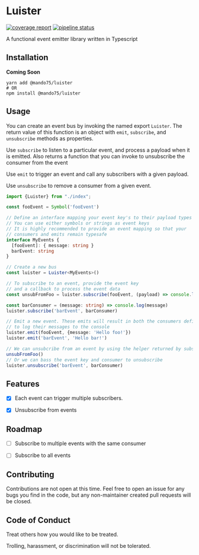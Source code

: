 # Luister

[![coverage report](https://gitlab.com/Mando75/luister/badges/master/coverage.svg)](https://gitlab.com/Mando75/luister/-/commits/master)
[![pipeline status](https://gitlab.com/Mando75/luister/badges/master/pipeline.svg)](https://gitlab.com/Mando75/luister/-/commits/master)

A functional event emitter library written in Typescript

## Installation

**Coming Soon**

```shell
yarn add @mando75/luister
# OR
npm install @mando75/luister
```

## Usage

You can create an event bus by invoking the named export `Luister`. The return value of this function is an object
with `emit`, `subscribe`, and `unsubscribe` methods as properties.

Use `subscribe` to listen to a particular event, and process a payload when it is emitted. Also returns a function that
you can invoke to unsubscribe the consumer from the event

Use `emit` to trigger an event and call any subscribers with a given payload.

Use `unsubscribe` to remove a consumer from a given event.

```typescript
import {Luister} from "./index";

const fooEvent = Symbol('fooEvent')

// Define an interface mapping your event key's to their payload types
// You can use either symbols or strings as event keys
// It is highly recommended to provide an event mapping so that your
// consumers and emits remain typesafe
interface MyEvents {
  [fooEvent]: { message: string }
  barEvent: string
}

// Create a new bus
const luister = Luister<MyEvents>()

// To subscribe to an event, provide the event key
// and a callback to process the event data
const unsubFromFoo = luister.subscribe(fooEvent, (payload) => console.log(payload.message))

const barConsumer = (message: string) => console.log(message)
luister.subscribe('barEvent', barConsumer)

// Emit a new event. These emits will result in both the consumers defined above
// to log their messages to the console
luister.emit(fooEvent, {message: 'Hello foo!'})
luister.emit('barEvent', 'Hello bar!')

// We can unsubcribe from an event by using the helper returned by subscribe
unsubFromFoo()
// Or we can bass the event key and consumer to unsubscribe
luister.unsubscribe('barEvent', barConsumer)
```

## Features

- [x] Each event can trigger multiple subscribers.

- [x] Unsubscribe from events

## Roadmap

- [ ] Subscribe to multiple events with the same consumer

- [ ] Subscribe to all events

## Contributing

Contributions are not open at this time. Feel free to open an issue for any bugs you find in the code, but any
non-maintainer created pull requests will be closed.

## Code of Conduct

Treat others how you would like to be treated.

Trolling, harassment, or discrimination will not be tolerated.
